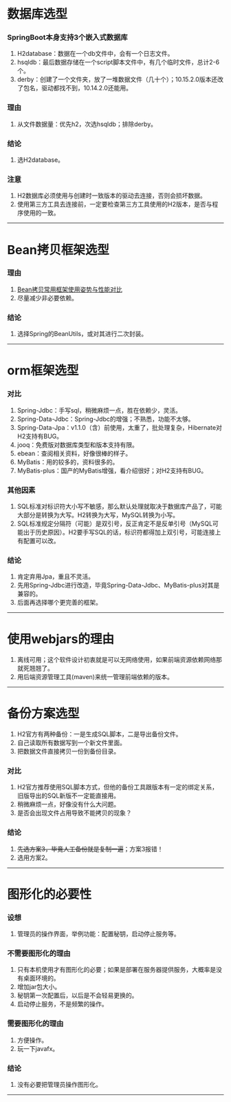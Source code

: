 # 数据库选型
### SpringBoot本身支持3个嵌入式数据库
1. H2database：数据在一个db文件中，会有一个日志文件。
2. hsqldb：最后数据存储在一个script脚本文件中，有几个临时文件，总计2-6个。
3. derby：创建了一个文件夹，放了一堆数据文件（几十个）；10.15.2.0版本还改了包名，驱动都找不到，10.14.2.0还能用。
### 理由
1. 从文件数据量：优先h2，次选hsqldb；排除derby。
### 结论
1. 选H2database。
### 注意
1. H2数据库必须使用与创建时一致版本的驱动去连接，否则会损坏数据。
2. 使用第三方工具去连接前，一定要检查第三方工具使用的H2版本，是否与程序使用的一致。
___

# Bean拷贝框架选型
### 理由
1. [Bean拷贝常用框架使用姿势与性能对比](https://www.bilibili.com/read/cv10986822)
2. 尽量减少非必要依赖。
### 结论
1. 选择Spring的BeanUtils，或对其进行二次封装。
___

# orm框架选型
### 对比
1. Spring-Jdbc：手写sql，稍微麻烦一点，胜在依赖少，灵活。
2. Spring-Data-Jdbc：Spring-Jdbc的增强；不熟悉，功能不太够。
3. Spring-Data-Jpa：v1.1.0（含）前使用，太重了，批处理复杂，Hibernate对H2支持有BUG。
4. jooq：免费版对数据库类型和版本支持有限。
5. ebean：查阅相关资料，好像很棒的样子。
6. MyBatis：用的较多的，资料很多的。
7. MyBatis-plus：国产的MyBatis增强，看介绍很好；对H2支持有BUG。
### 其他因素
1. SQL标准对标识符大小写不敏感，那么默认处理就取决于数据库产品了，可能大部分是转换为大写。H2转换为大写，MySQL转换为小写。
2. SQL标准规定分隔符（可能）是双引号，反正肯定不是反单引号（MySQL可能出于历史原因）。H2要手写SQL的话，标识符都得加上双引号，可能连接上有配置可以改。
### 结论
1. 肯定弃用Jpa，重且不灵活。
2. 先用Spring-Jdbc进行改造，毕竟Spring-Data-Jdbc、MyBatis-plus对其是兼容的。
3. 后面再选择哪个更完善的框架。
___

# 使用webjars的理由
1. 离线可用；这个软件设计初衷就是可以无网络使用，如果前端资源依赖网络那就死翘翘了。
2. 用后端资源管理工具(maven)来统一管理前端依赖的版本。
___

# 备份方案选型
1. H2官方有两种备份：一是生成SQL脚本，二是导出备份文件。
2. 自己读取所有数据写到一个新文件里面。
3. 把数据文件直接拷贝一份到备份目录。
### 对比
1. H2官方推荐使用SQL脚本方式，但他的备份工具跟版本有一定的绑定关系，旧版导出的SQL新版不一定能直接用。
2. 稍微麻烦一点，好像没有什么大问题。
3. 是否会出现文件占用导致不能拷贝的现象？
### 结论
1. ~~先选方案3，毕竟人工备份就是复制一遍~~；方案3报错！
2. 选用方案2。
___

# 图形化的必要性
### 设想
1. 管理员的操作界面，举例功能：配置秘钥，启动停止服务等。
### 不需要图形化的理由
1. 只有本机使用才有图形化的必要；如果是部署在服务器提供服务，大概率是没有桌面环境的。
2. 增加jar包大小。
3. 秘钥第一次配置后，以后是不会轻易更换的。
4. 启动停止服务，不是频繁的操作。
### 需要图形化的理由
1. 方便操作。
2. 玩一下javafx。
### 结论
1. 没有必要把管理员操作图形化。
___